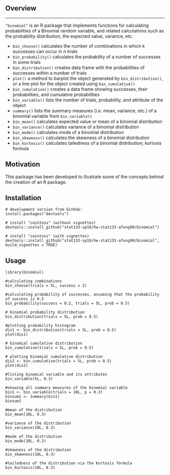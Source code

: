
## Overview
-------------------
`"binomial"` is an R package that implements functions for calculating probabilities of a Binomial random variable, and related calculations such as the probability distribution, the expected value, variance, etc.

- `bin_choose()` calculates the number of combinations in which k successes can occur in n trials
- `bin_probability()` calculates the probability of a number of successes in some trials
- `bin_distribution()` creates data frame with the probabilities of successes within a number of trials
- `plot()` a method to barplot the object generated by `bin_distribution()`, or a line plot for the object created using `bin_cumulative()`
- `bin_cumulative()` creates a data frame showing successes, their probabilities, and cumulative probabilities
- `bin_variable()` lists the number of trials, probability, and attribute of the object
- `summary()` lists the summary measures (i.e. mean, variance, etc.) of a binomial variable from `bin_variable()`
- `bin_mean()` calculates expected value or mean of a binomial distribution
- `bin_variance()` calculates variance of a binomial distribution
- `bin_mode()` calculates mode of a binomial distribution
- `bin_skewness()` calculates the skewness of a binomial distribution
- `bin_kurtosis()` calculates tailedness of a binomial distribution; kurtosis formula

## Motivation

This package has been developed to illustrate some of the concepts behind the creation of an R package.

## Installation

```{r}
# development version from GitHub:
install.packages("devtools") 

# install "cointoss" (without vignettes)
devtools::install_github("stat133-sp19/hw-stat133-afung98/binomial")

# install "cointoss" (with vignettes)
devtools::install_github("stat133-sp19/hw-stat133-afung98/binomial", build_vignettes = TRUE)
```

## Usage

```{r}
library(binomial)

#calculating combinations
bin_choose(trials = 5L, success = 2)

#calculating probability of successes, assuming that the probability of success is 0.5
bin_probability(success = 0:2, trials = 5L, prob = 0.5)

# binomial probability distribution
bin_distribution(trials = 5L, prob = 0.5)

#plotting probability histogram 
dis1 <- bin_distribution(trials = 5L, prob = 0.5)
plot(dis1)

# binomial cumulative distribution
bin_cumulative(trials = 5L, prob = 0.5)

# plotting binomial cumulative distribution
dis2 <- bin_cumulative(trials = 5L, prob = 0.5)
plot(dis2)

#listing binomial variable and its attributes
bin_variable(5L, 0.3)

#showing all summary measures of the binomial variable
bin1 <- bin_variable(trials = 10L, p = 0.3)
binsum1 <- summary(bin1)
binsum1

#mean of the distribution
bin_mean(10L, 0.3)

#variance of the distribution
bin_variance(10L, 0.3)

#mode of the distribution
bin_mode(10L, 0.3)

#skewness of the distribution
bin_skewness(10L, 0.3)

#tailedness of the distribution via the Kurtosis formula
bin_kurtosis(10L, 0.3)

```




